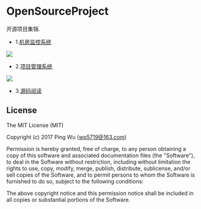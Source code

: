 # OpenSourceProject

开源项目集锦.

* 1.<a href="https://github.com/wuping5719/Computer-Room-Monitoring-System">机房监控系统</a>
 <img src="http://images.cnblogs.com/cnblogs_com/wp5719/831982/o_index2.png"  />
  
* 2.<a href="https://github.com/wuping5719/Project-Management-System">项目管理系统</a>
 <img src="http://images.cnblogs.com/cnblogs_com/wp5719/831982/o_ProjectManagement.png"  />
  
* 3.<a href="https://github.com/wuping5719/Reading-SourceCode">源码阅读</a>

## License 
  The MIT License (MIT)
  
  Copyright (c) 2017 Ping Wu (<wp5719@163.com>)
  
  Permission is hereby granted, free of charge, to any person obtaining a copy of this software and associated documentation files (the "Software"), to deal in the Software without restriction, including without limitation the rights to use, copy, modify, merge, publish, distribute, sublicense, and/or sell copies of the Software, and to permit persons to whom the Software is furnished to do so, subject to the following conditions:
  
  The above copyright notice and this permission notice shall be included in all copies or substantial portions of the Software.
